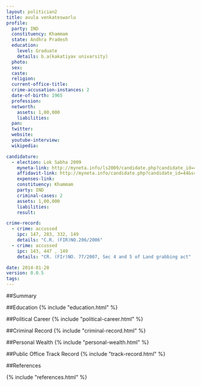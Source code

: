 ```yaml
---
layout: politician2
title: avula venkateswarlu
profile: 
  party: IND
  constituency: Khammam
  state: Andhra Pradesh
  education: 
    level: Graduate
    details: b.a(kakatiyav univarsity)
  photo: 
  sex: 
  caste: 
  religion: 
  current-office-title: 
  crime-accusation-instances: 2
  date-of-birth: 1965
  profession: 
  networth: 
    assets: 1,00,000
    liabilities: 
  pan: 
  twitter: 
  website: 
  youtube-interview: 
  wikipedia: 

candidature: 
  - election: Lok Sabha 2009
    myneta-link: http://myneta.info/ls2009/candidate.php?candidate_id=44
    affidavit-link: http://myneta.info/candidate.php?candidate_id=44&scan=original
    expenses-link: 
    constituency: Khammam 
    party: IND
    criminal-cases: 2
    assets: 1,00,000
    liabilities: 
    result:  

crime-record: 
  - crime: accussed
    ipc: 147, 283, 332, 149
    details: "C.R. (FIR)NO.206/2006" 
  - crime: accussed
    ipc: 143, 447 , 149
    details: "CR. (FIr)NO. 77/2007, Sec 4 and 5 of Land grabbing act" 

date: 2014-01-28
version: 0.0.5
tags: 
---
```

##Summary


##Education
{% include "education.html" %}


##Political Career
{% include "political-career.html" %}


##Criminal Record
{% include "criminal-record.html" %}


##Personal Wealth
{% include "personal-wealth.html" %}


##Public Office Track Record
{% include "track-record.html" %}


##References


{% include "references.html" %}